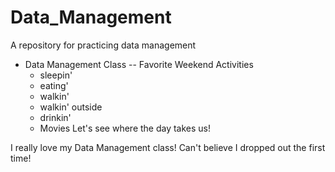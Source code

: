 # Data_Management
A repository for practicing data management

- Data Management Class
-- Favorite Weekend Activities
  * sleepin'
  * eating'
  * walkin'
  * walkin' outside
  * drinkin'
  * Movies
Let's see where the day takes us!

I really love my Data Management class!
Can't believe I dropped out the first time!
